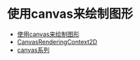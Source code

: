 # 使用canvas来绘制图形

- [使用canvas来绘制图形](https://developer.mozilla.org/zh-CN/docs/Web/API/Canvas_API/Tutorial/Drawing_shapes)
- [CanvasRenderingContext2D](https://developer.mozilla.org/zh-CN/docs/Web/API/CanvasRenderingContext2D)
- [canvas系列](https://www.w3cplus.com/blog/tags/616.html)